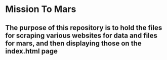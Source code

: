 # Mission To Mars

## The purpose of this repository is to hold the files for scraping various websites for data and files for mars, and then displaying those on the index.html page
